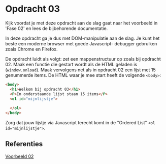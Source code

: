 # Opdracht 03
Kijk voordat je met deze opdracht aan de slag gaat naar het voorbeeld in 'Fase 02' en lees de bijbehorende documentatie.

In deze opdracht ga je dus met DOM-manipulatie aan de slag. Je kunt het beste een moderne browser met goede Javascript-
debugger gebruiken zoals Chrome en Firefox.

De opdracht luidt als volgt: zet een mappenstructuur op zoals bij opdracht 02. Maak een functie die gestart wordt als 
de HTML geladen is (`window.onload`). Maak vervolgens net als in opdracht 02 een lijst met 15 genummerde items.
De HTML waar je mee start heeft de volgende `<body>`:

```html
<body>
  <h1>Welkom bij opdracht 03</h1>
  <P>In onderstaande lijst staan 15 items</P>
  <ol id="mijnlijstje">
      
  </ol>
</body>
```
Zorg dat jouw lijstje via Javascript terecht komt in de "Ordered List" `<ol id="mijnlijstje">`.

## Referenties
[Voorbeeld 02](../../examples/Fase02/README.md)
